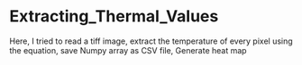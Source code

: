 # Extracting_Thermal_Values
Here, I tried to read a tiff image, extract the temperature of every pixel using the equation, save Numpy array as CSV file, Generate heat map
